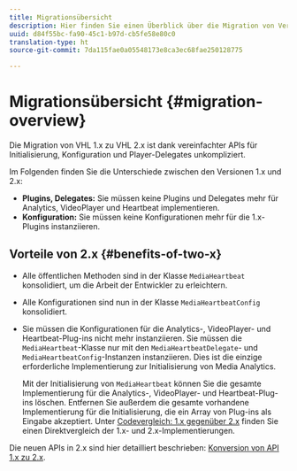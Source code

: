 ```yaml
---
title: Migrationsübersicht
description: Hier finden Sie einen Überblick über die Migration von Version 1.x auf 2.x des Media SDK.
uuid: d84f55bc-fa90-45c1-b97d-cb5fe58e80c0
translation-type: ht
source-git-commit: 7da115fae0a05548173e8ca3ec68fae250128775

---
```



# Migrationsübersicht {#migration-overview}

Die Migration von VHL 1.x zu VHL 2.x ist dank vereinfachter APIs für Initialisierung, Konfiguration und Player-Delegates unkompliziert.

Im Folgenden finden Sie die Unterschiede zwischen den Versionen 1.x und 2.x:

* **Plugins, Delegates:** Sie müssen keine Plugins und Delegates mehr für Analytics, VideoPlayer und Heartbeat implementieren.
* **Konfiguration:** Sie müssen keine Konfigurationen mehr für die 1.x-Plugins instanziieren.

## Vorteile von 2.x {#benefits-of-two-x}

* Alle öffentlichen Methoden sind in der Klasse `MediaHeartbeat` konsolidiert, um die Arbeit der Entwickler zu erleichtern.
* Alle Konfigurationen sind nun in der Klasse `MediaHeartbeatConfig` konsolidiert.
* Sie müssen die Konfigurationen für die Analytics-, VideoPlayer- und Heartbeat-Plug-ins nicht mehr instanziieren. Sie müssen die `MediaHeartbeat`-Klasse nur mit den `MediaHeartbeatDelegate`- und `MediaHeartbeatConfig`-Instanzen instanziieren. Dies ist die einzige erforderliche Implementierung zur Initialisierung von Media Analytics.

   Mit der Initialisierung von `MediaHeartbeat` können Sie die gesamte Implementierung für die Analytics-, VideoPlayer- und Heartbeat-Plug-ins löschen. Entfernen Sie außerdem die gesamte vorhandene Implementierung für die Initialisierung, die ein Array von Plug-ins als Eingabe akzeptiert. Unter [Codevergleich: 1.x gegenüber 2.x](./code-comparison-1x-2x.md) finden Sie einen Direktvergleich der 1.x- und 2.x-Implementierungen.

Die neuen APIs in 2.x sind hier detailliert beschrieben: [Konversion von API 1.x zu 2.x](./1x-2x-api-change.md).
